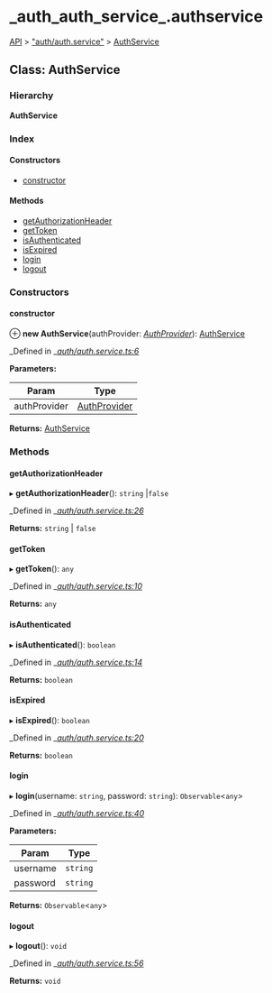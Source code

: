 # \_auth\_auth\_service\_.authservice

[API](../../api-1.md) &gt; ["auth/auth.service"](../modules/_auth_auth_service_.md) &gt; [AuthService](_auth_auth_service_.authservice.md)

## Class: AuthService

### Hierarchy

**AuthService**

### Index

#### Constructors

* [constructor](_auth_auth_service_.authservice.md#constructor)

#### Methods

* [getAuthorizationHeader](_auth_auth_service_.authservice.md#getauthorizationheader)
* [getToken](_auth_auth_service_.authservice.md#gettoken)
* [isAuthenticated](_auth_auth_service_.authservice.md#isauthenticated)
* [isExpired](_auth_auth_service_.authservice.md#isexpired)
* [login](_auth_auth_service_.authservice.md#login)
* [logout](_auth_auth_service_.authservice.md#logout)

### Constructors

#### constructor

⊕ **new AuthService**\(authProvider: [_AuthProvider_](_auth_provider_auth_provider_.authprovider.md)\): [AuthService](_auth_auth_service_.authservice.md)

_Defined in _[_auth/auth.service.ts:6_](https://github.com/authumn/authumn-angular/blob/93ce399/projects/authumn-angular/src/auth/auth.service.ts#L6)

**Parameters:**

| Param | Type |
| --- | --- |
| authProvider | [AuthProvider](_auth_provider_auth_provider_.authprovider.md) |

**Returns:** [AuthService](_auth_auth_service_.authservice.md)

### Methods

#### getAuthorizationHeader

▸ **getAuthorizationHeader**\(\): `string` \|`false`

_Defined in _[_auth/auth.service.ts:26_](https://github.com/authumn/authumn-angular/blob/93ce399/projects/authumn-angular/src/auth/auth.service.ts#L26)

**Returns:** `string` \| `false`

#### getToken

▸ **getToken**\(\): `any`

_Defined in _[_auth/auth.service.ts:10_](https://github.com/authumn/authumn-angular/blob/93ce399/projects/authumn-angular/src/auth/auth.service.ts#L10)

**Returns:** `any`

#### isAuthenticated

▸ **isAuthenticated**\(\): `boolean`

_Defined in _[_auth/auth.service.ts:14_](https://github.com/authumn/authumn-angular/blob/93ce399/projects/authumn-angular/src/auth/auth.service.ts#L14)

**Returns:** `boolean`

#### isExpired

▸ **isExpired**\(\): `boolean`

_Defined in _[_auth/auth.service.ts:20_](https://github.com/authumn/authumn-angular/blob/93ce399/projects/authumn-angular/src/auth/auth.service.ts#L20)

**Returns:** `boolean`

#### login

▸ **login**\(username: `string`, password: `string`\): `Observable`&lt;`any`&gt;

_Defined in _[_auth/auth.service.ts:40_](https://github.com/authumn/authumn-angular/blob/93ce399/projects/authumn-angular/src/auth/auth.service.ts#L40)

**Parameters:**

| Param | Type |
| --- | --- |
| username | `string` |
| password | `string` |

**Returns:** `Observable`&lt;`any`&gt;

#### logout

▸ **logout**\(\): `void`

_Defined in _[_auth/auth.service.ts:56_](https://github.com/authumn/authumn-angular/blob/93ce399/projects/authumn-angular/src/auth/auth.service.ts#L56)

**Returns:** `void`

